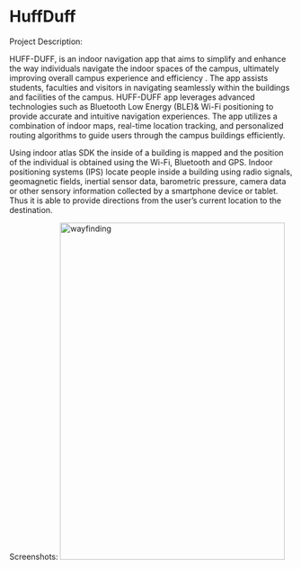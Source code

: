 # HuffDuff


Project Description:

HUFF-DUFF, is an indoor navigation app that aims to simplify and enhance the way individuals navigate the indoor spaces of the campus, ultimately improving overall campus experience and efficiency . The  app assists students, faculties and visitors in navigating seamlessly within the buildings and facilities of the campus. HUFF-DUFF app leverages advanced technologies such as Bluetooth Low Energy (BLE)& Wi-Fi positioning to provide accurate and intuitive navigation experiences. The app utilizes a combination of indoor maps, real-time location tracking, and personalized routing algorithms to guide users through the campus buildings efficiently.

 Using indoor atlas SDK the inside of a building is mapped and the position of the individual is obtained using the Wi-Fi, Bluetooth and GPS. Indoor positioning systems (IPS) locate people inside a building using radio signals, geomagnetic fields, inertial sensor data, barometric pressure, camera data or other sensory information collected by a smartphone device or tablet. Thus it is able to provide directions from the user’s current location to the destination.


Screenshots:
<img width="400" height="600" alt="wayfinding" src="https://github.com/Nadheedha/HuffDuff/assets/75275922/762d0190-6dda-49bb-bbb4-4ca6adc36fe1">
